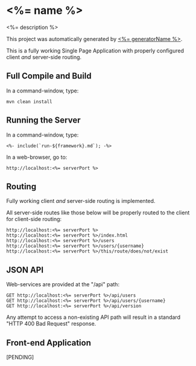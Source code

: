 <%= name %>
===

<%= description %>

This project was automatically generated by [<%= generatorName %>](<%= generatorUrl%>).

This is a fully working Single Page Application with properly configured client *and* server-side routing.

Full Compile and Build
---

In a command-window, type:

```
mvn clean install
```

Running the Server
---

In a command-window, type:

```
<%- include(`run-${framework}.md`); -%>
```

In a web-browser, go to:

```
http://localhost:<%= serverPort %>
```

Routing
---

Fully working client *and* server-side routing is implemented.

All server-side routes like those below will be properly routed to the client for client-side routing:

```
http://localhost:<%= serverPort %>
http://localhost:<%= serverPort %>/index.html
http://localhost:<%= serverPort %>/users
http://localhost:<%= serverPort %>/users/{username}
http://localhost:<%= serverPort %>/this/route/does/not/exist
```

JSON API
---

Web-services are provided at the "/api" path:

```
GET http://localhost:<%= serverPort %>/api/users
GET http://localhost:<%= serverPort %>/api/users/{username}
GET http://localhost:<%= serverPort %>/api/version
```

Any attempt to access a non-existing API path will result in a standard "HTTP 400 Bad Request" response.

Front-end Application
---

[PENDING]
